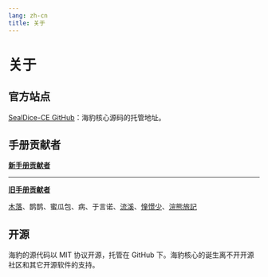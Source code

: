 ```yaml
---
lang: zh-cn
title: 关于
---
```


# 关于

## 官方站点

[SealDice-CE GitHub](https://github.com/sealdice-ce)：海豹核心源码的托管地址。

## 手册贡献者

[**新手册贡献者**](https://github.com/sealdice-ce/sealdice-ce/graphs/contributors)

---

[**旧手册贡献者**](https://github.com/sealdice/manual/graphs/contributors)

[木落](https://github.com/fy0)、鹊鹊、蜜瓜包、病、于言诺、[流溪](https://github.com/lxy071130)、[憧憬少](https://github.com/ChangingSelf)、[浣熊旅記](https://github.com/VolEurr0Se)

## 开源

海豹的源代码以 MIT 协议开源，托管在 GitHub 下。海豹核心的诞生离不开开源社区和其它开源软件的支持。
